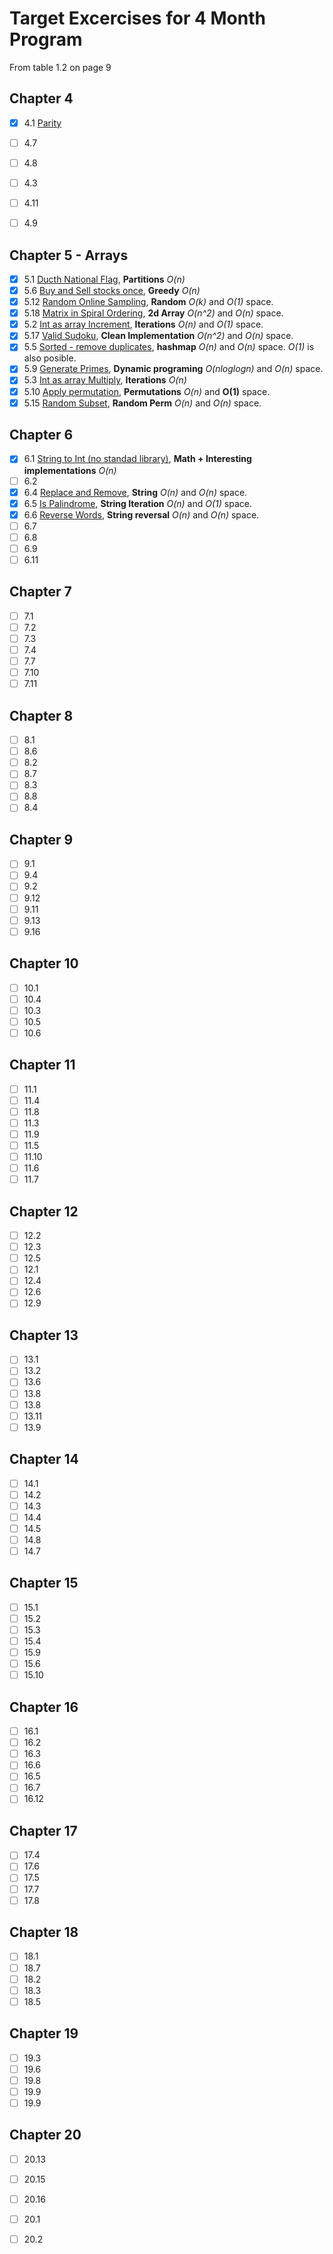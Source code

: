 # Target Excercises for 4 Month Program

From table 1.2 on page 9

## Chapter 4
 - [x] 4.1 [Parity](../EPI/epi_judge_python/parity.py)
 - [ ] 4.7 
 - [ ] 4.8 
 - [ ] 4.3 
 - [ ] 4.11
 - [ ] 4.9 


## Chapter 5 - Arrays
 - [x] 5.1 [Ducth National Flag](../EPI/epi_judge_python/dutch_national_flag.py), __Partitions__ _O(n)_
 - [x] 5.6 [Buy and Sell stocks once](../EPI/epi_judge_python/buy_and_sell_stock.py), __Greedy__ _O(n)_
 - [x] 5.12 [Random Online Sampling](../EPI/epi_judge_python/offline_sampling.py), __Random__ _O(k)_ and _O(1)_ space.  
 - [x] 5.18 [Matrix in Spiral Ordering](../EPI/epi_judge_python/int_as_array_increment.py), __2d Array__ _O(n^2)_ and _O(n)_ space.
 - [x] 5.2 [Int as array Increment](../EPI/epi_judge_python/int_as_array_increment.py), __Iterations__ _O(n)_ and _O(1)_ space.
 - [x] 5.17 [Valid Sudoku](../EPI/epi_judge_python/is_valid_sudoku.py), __Clean Implementation__ _O(n^2)_ and _O(n)_ space.
 - [x] 5.5 [Sorted - remove duplicates](../EPI/epi_judge_python/int_as_array_increment.py), __hashmap__ _O(n)_ and _O(n)_ space. _O(1)_ is also posible.
 - [x] 5.9 [Generate Primes](../EPI/epi_judge_python/prime_sieve.py), __Dynamic programing__ _O(nloglogn)_ and _O(n)_ space.
 - [x] 5.3 [Int as array Multiply](../EPI/epi_judge_python/int_as_array_multiply.py), __Iterations__ _O(n)_ 
 - [x] 5.10 [Apply permutation](../EPI/epi_judge_python/apply_permutation.py), __Permutations__ _O(n)_ and __O(1)__ space.
 - [x] 5.15 [Random Subset](../EPI/epi_judge_python/int_as_array_increment.py), __Random Perm__ _O(n)_ and _O(n)_ space.

## Chapter 6
 - [x] 6.1 [String to Int (no standad library)](../EPI/epi_judge_python_solutions/string_integer_interconversion.py), __Math + Interesting implementations__ _O(n)_
 - [ ] 6.2 
 - [x] 6.4 [Replace and Remove](../EPI/epi_judge_python/replace_and_remove.py), __String__ _O(n)_ and _O(n)_ space.
 - [x] 6.5 [Is Palindrome](../EPI/epi_judge_python/is_string_palindromic_punctuation.py), __String Iteration__ _O(n)_ and _O(1)_ space.
 - [x] 6.6 [Reverse Words](../EPI/epi_judge_python/is_string_palindromic_punctuation.py), __String reversal__ _O(n)_ and _O(n)_ space.
 - [ ] 6.7
 - [ ] 6.8
 - [ ] 6.9 
 - [ ] 6.11 

## Chapter 7
 - [ ] 7.1
 - [ ] 7.2 
 - [ ] 7.3 
 - [ ] 7.4 
 - [ ] 7.7
 - [ ] 7.10
 - [ ] 7.11

## Chapter 8
 - [ ] 8.1
 - [ ] 8.6 
 - [ ] 8.2 
 - [ ] 8.7 
 - [ ] 8.3
 - [ ] 8.8
 - [ ] 8.4

## Chapter 9
 - [ ] 9.1
 - [ ] 9.4 
 - [ ] 9.2 
 - [ ] 9.12 
 - [ ] 9.11
 - [ ] 9.13
 - [ ] 9.16

## Chapter 10
 - [ ] 10.1
 - [ ] 10.4
 - [ ] 10.3 
 - [ ] 10.5 
 - [ ] 10.6

## Chapter 11
 - [ ] 11.1
 - [ ] 11.4
 - [ ] 11.8 
 - [ ] 11.3 
 - [ ] 11.9
 - [ ] 11.5
 - [ ] 11.10
 - [ ] 11.6
 - [ ] 11.7

## Chapter 12
 - [ ] 12.2
 - [ ] 12.3
 - [ ] 12.5 
 - [ ] 12.1 
 - [ ] 12.4
 - [ ] 12.6
 - [ ] 12.9

## Chapter 13
 - [ ] 13.1
 - [ ] 13.2
 - [ ] 13.6 
 - [ ] 13.8 
 - [ ] 13.8
 - [ ] 13.11
 - [ ] 13.9

## Chapter 14
 - [ ] 14.1
 - [ ] 14.2
 - [ ] 14.3 
 - [ ] 14.4 
 - [ ] 14.5
 - [ ] 14.8
 - [ ] 14.7

## Chapter 15
 - [ ] 15.1
 - [ ] 15.2
 - [ ] 15.3 
 - [ ] 15.4 
 - [ ] 15.9
 - [ ] 15.6
 - [ ] 15.10

## Chapter 16
 - [ ] 16.1
 - [ ] 16.2 
 - [ ] 16.3 
 - [ ] 16.6 
 - [ ] 16.5
 - [ ] 16.7
 - [ ] 16.12

## Chapter 17
 - [ ] 17.4
 - [ ] 17.6
 - [ ] 17.5 
 - [ ] 17.7 
 - [ ] 17.8

## Chapter 18
 - [ ] 18.1
 - [ ] 18.7 
 - [ ] 18.2 
 - [ ] 18.3 
 - [ ] 18.5

## Chapter 19
 - [ ] 19.3
 - [ ] 19.6
 - [ ] 19.8 
 - [ ] 19.9 
 - [ ] 19.9

## Chapter 20
 - [ ] 20.13
 - [ ] 20.15
 - [ ] 20.16
 - [ ] 20.1
 - [ ] 20.2



























